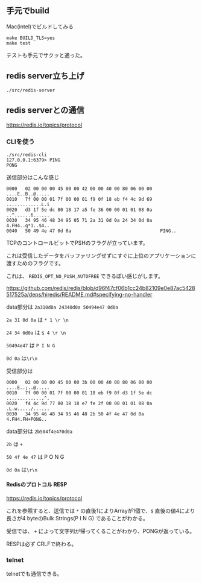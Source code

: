 ## 手元でbuild

Mac(intel)でビルドしてみる

```
make BUILD_TLS=yes
make test
```

テストも手元でサクッと通った。

## redis server立ち上げ

```
./src/redis-server
```

## redis serverとの通信
https://redis.io/topics/protocol

### CLIを使う

```
./src/redis-cli
127.0.0.1:6379> PING
PONG
```
送信部分はこんな感じ

```
0000   02 00 00 00 45 00 00 42 00 00 40 00 80 06 00 00   ....E..B..@.....
0010   7f 00 00 01 7f 00 00 01 f9 0f 18 eb f4 4c 9d 69   .............L.i
0020   d3 1f 5e dc 80 18 17 a5 fe 36 00 00 01 01 08 0a   ..^......6......
0030   34 95 46 48 34 95 05 71 2a 31 0d 0a 24 34 0d 0a   4.FH4..q*1..$4..
0040   50 49 4e 47 0d 0a                                 PING..
```

TCPのコントロールビットでPSHのフラグが立っています。

これは受信したデータをバッファリングせずにすぐに上位のアプリケーションに渡すためのフラグです。

これは、 `REDIS_OPT_NO_PUSH_AUTOFREE` できるぽい感じがします。

https://github.com/redis/redis/blob/d96f47cf06b1cc24b82109e0e87ac5428517525a/deps/hiredis/README.md#specifying-no-handler

data部分は `2a310d0a 24340d0a 50494e47 0d0a`

`2a 31 0d 0a` は `* 1 \r \n`

`24 34 0d0a` は `$ 4 \r \n`

`50494e47` は `P I N G`

`0d 0a` は`\r\n`

受信部分は

```
0000   02 00 00 00 45 00 00 3b 00 00 40 00 80 06 00 00   ....E..;..@.....
0010   7f 00 00 01 7f 00 00 01 18 eb f9 0f d3 1f 5e dc   ..............^.
0020   f4 4c 9d 77 80 18 18 e7 fe 2f 00 00 01 01 08 0a   .L.w...../......
0030   34 95 46 48 34 95 46 48 2b 50 4f 4e 47 0d 0a      4.FH4.FH+PONG..
```

data部分は `2b504f4e470d0a`

`2b` は `+`

`50 4f 4e 47` は P O N G

`0d 0a` は`\r\n`

#### Redisのプロトコル RESP
https://redis.io/topics/protocol

これを参照すると、送信では `*` の直後1によりArrayが1個で、`$` 直後の値4により長さが4 byteのBulk Strings(P I N G) であることがわかる。

受信では、 `+` によって文字列が帰ってくることがわかり、PONGが返っている。

RESPは必ず CRLFで終わる。

### telnet
telnetでも通信できる。


